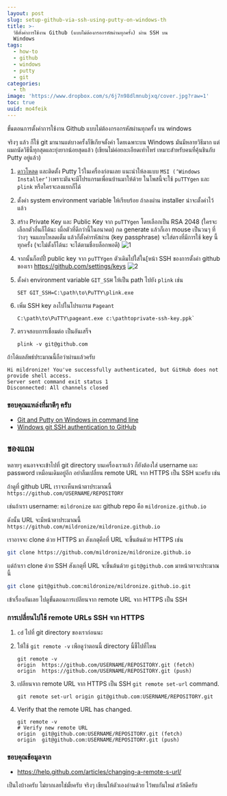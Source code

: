 ```yaml
---
layout: post
slug: setup-github-via-ssh-using-putty-on-windows-th
title: >-
  วิธีตั้งค่าการใช้งาน Github (แบบไม่ต้องกรอกรหัสผ่านทุกครั้ง) ผ่าน SSH บน
  Windows
tags:
  - how-to
  - github
  - windows
  - putty
  - git
categories:
  - th
image: 'https://www.dropbox.com/s/6j7n98dlmnubjxq/cover.jpg?raw=1'
toc: true
uuid: mo4feik
---
```


ขั้นตอนการตั้งค่าการใช้งาน Github  แบบไม่ต้องกรอกรหัสผ่านทุกครั้ง บน windows

จริงๆ แล้ว ก็ใช้ git มานานแต่บางครั้งก็ขีเกียจตั้งค่า โดยเฉพาะบน Windows มันมีหลายวิธีมาก แต่ผมถนัดวิธีนี้ทุกสุดและยุ่งยากน้อยสุดแล้ว (เขียนไม่ค่อยละเอียดเท่าไหร่ เหมาะสำหรับคนที่คุ้นชินกับ Putty อยู่แล้ว)

1. [ดาวโหลด](https://www.chiark.greenend.org.uk/~sgtatham/putty/latest.html) และติดตั้ง Putty ไว้ในเครื่องก่อนเลย แนะนำให้ลงแบบ `MSI (‘Windows Installer’)`เพราะมันจะมีโปรแกรมเพื่อนบ้านมาให้ด้วย ในโพสนี้จะใช้ `puTTYgen` และ `plink` หรือใครจะลงแยกก็ได้
2. ตั้งค่า system environment variable ให้เรียบร้อย ถ้าลงผ่าน installer น่าจะตั้งค่าไว้แล้ว
3. สร้าง Private Key และ Public Key จาก `puTTYgen` โดยเลือกเป็น RSA 2048 (ใครจะเลือกตัวอื่นก็ได้นะ เผื่อตัวที่ดีกว่านี้ในอนาคต) กด generate แล้วก็เอา mouse เป็นวนๆ ที่ว่างๆ จนแถบโหลดเต็ม แล้วก็ตั้งค่ารหัสผ่าน (key passphrase) จะใส่ตรงที่มีการใช้ key นี้ทุกครั้ง (จะไม่ตั้งก็ได้นะ จะได้ตามชื่อบล็อกพอดี) ![1](https://www.dropbox.com/s/7d1cqu99b93pv1w/1.png?raw=1)
4. จากนั้นก็อปปี้ public key จาก `puTTYgen` ตัวเดิมไปใส่ใน[หน้า SSH ของการตั้งค่า github ของเรา https://github.com/settings/keys ![2](https://www.dropbox.com/s/pxikmsgglo273yf/2.PNG?raw=1)
5. ตั้งค่า environment variable `GIT_SSH` ให้เป็น path ไปยัง `plink` เช่น

    ```
    SET GIT_SSH=C:\path\to\PuTTY\plink.exe
    ```

6. เพิ่ม SSH key ลงไปในโปรแกรม `Pageant`

    ```
    C:\path\to\PuTTY\pageant.exe c:\pathtoprivate-ssh-key.ppk`
    ```

7. ตรวจสอบการเชื่อมต่อ เป็นอันเสร็จ

    ```
    plink -v git@github.com
    ```

ถ้าได้ผลลัพธ์ประมาณนี้ถือว่าผ่านแล้วครับ

```
Hi mildronize! You've successfully authenticated, but GitHub does not provide shell access.
Server sent command exit status 1
Disconnected: All channels closed
```



### ขอบคุณแหล่งที่มาดีๆ ครับ

- [Git and Putty on Windows in command line](https://www.richardkotze.com/top-tips/git-on-windows-in-command-line)
- [Windows git SSH authentication to GitHub](https://vladmihalcea.com/tutorials/git/windows-git-ssh-authentication-to-github/)

## ของแถม

หลายๆ คนอาจจะเข้าไปที่ git directory บนเครื่องเราแล้ว ก็ยังต้องใส่ username และ password เหมือนเดิมอยู่อีก อย่าลืมเปลี่ยน remote URL จาก HTTPS เป็น SSH นะครับ เช่น

ถ้าดูที่ github URL เราจะเห็นหน้าตาประมาณนี้ `https://github.com/USERNAME/REPOSITORY` 

เช่นถ้าเรา username: `mildronize` และ github repo คือ `mildronize.github.io`

ดังนั้น URL จะมีหน้าตาประมาณนี้ `https://github.com/mildronize/mildronize.github.io` 

เราอาจจะ clone ด้วย HTTPS มา สังเกตุคือที่ URL จะขึ้นต้นด้วย HTTPS เช่น 

```bash
git clone https://github.com/mildronize/mildronize.github.io
```

แต่ถ้าเรา clone ด้วย SSH สังเกตุที่ URL จะขึ้นต้นด้วย `git@github.com` มาหน้าตาจะประมาณนี้

```bash
git clone git@github.com:mildronize/mildronize.github.io.git
```

เข้าเรื่องกันเลย ไปดูขั้นตอนการเปลียนจาก remote URL จาก HTTPS เป็น SSH 

### การเปลี่ยนไปใช้ remote URLs SSH จาก HTTPS

1. `cd` ไปที่ git directory ของเราก่อนนะ
2. ให้ใช้ `git remote -v` เพือดูว่าตอนนี้ directory นี้ชี้ไปที่ไหน

    ```
    git remote -v
    origin  https://github.com/USERNAME/REPOSITORY.git (fetch)
    origin  https://github.com/USERNAME/REPOSITORY.git (push)
    ```

3. เปลียนจาก remote URL จาก HTTPS เป็น SSH  `git remote set-url` command.

    ```
    git remote set-url origin git@github.com:USERNAME/REPOSITORY.git
    ```

4. Verify that the remote URL has changed.

    ```
    git remote -v
    # Verify new remote URL
    origin  git@github.com:USERNAME/REPOSITORY.git (fetch)
    origin  git@github.com:USERNAME/REPOSITORY.git (push)
    ```

### ขอบคุณข้อมูลจาก
- https://help.github.com/articles/changing-a-remote-s-url/

เป็นไงบ้างครับ ไม่ยากเลยใช่มั้ยครับ จริงๆ เขียนให้ตัวเองอ่านด้วย ไว้พบกันใหม่ สวัสดีครับ
